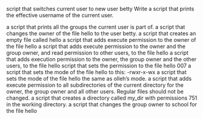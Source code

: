 script that switches current user to new user betty
Write a script that prints the effective username of the current user.


a script that prints all the groups the current user is part of.
a script that changes the owner of the file hello to the user betty.
a script that creates an empty file called hello
a script that adds execute permission to the owner of the file hello
a script that adds execute permission to the owner and the group owner, and read permission to other users, to the file hello
a script that adds execution permission to the owner, the group owner and the other users, to the file hello
script that sets the permission to the file hello 007
a script that sets the mode of the file hello to this: -rwxr-x-wx
a script that sets the mode of the file hello the same as olleh’s mode.
a script that adds execute permission to all subdirectories of the current directory for the owner, the group owner and all other users. Regular files should not be changed.
a script that creates a directory called my_dir with permissions 751 in the working directory.
a script that changes the group owner to school for the file hello
